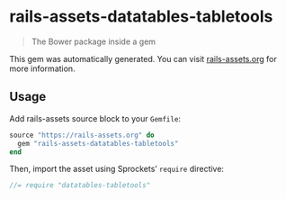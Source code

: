 # rails-assets-datatables-tabletools

> The Bower package inside a gem

This gem was automatically generated. You can visit [rails-assets.org](https://rails-assets.org) for more information.

## Usage

Add rails-assets source block to your `Gemfile`:

```ruby
source "https://rails-assets.org" do
  gem "rails-assets-datatables-tabletools"
end

```

Then, import the asset using Sprockets’ `require` directive:

```js
//= require "datatables-tabletools"
```
